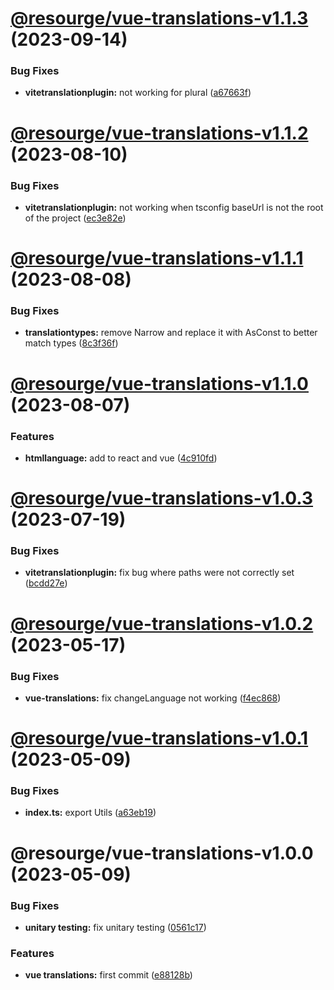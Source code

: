 # [@resourge/vue-translations-v1.1.3](https://github.com/resourge/translations/compare/@resourge/vue-translations-v1.1.2...@resourge/vue-translations-v1.1.3) (2023-09-14)


### Bug Fixes

* **vitetranslationplugin:** not working for plural ([a67663f](https://github.com/resourge/translations/commit/a67663fa518bfc8a037a0a6fa8c0a54ff797b42f))

# [@resourge/vue-translations-v1.1.2](https://github.com/resourge/translations/compare/@resourge/vue-translations-v1.1.1...@resourge/vue-translations-v1.1.2) (2023-08-10)


### Bug Fixes

* **vitetranslationplugin:** not working when tsconfig baseUrl is not the root of the project ([ec3e82e](https://github.com/resourge/translations/commit/ec3e82e737328819014f80d548061e5fc73ceaa1))

# [@resourge/vue-translations-v1.1.1](https://github.com/resourge/translations/compare/@resourge/vue-translations-v1.1.0...@resourge/vue-translations-v1.1.1) (2023-08-08)


### Bug Fixes

* **translationtypes:** remove Narrow and replace it with AsConst to better match types ([8c3f36f](https://github.com/resourge/translations/commit/8c3f36f2f8c62d6edbfdd780ec98b9ce2a0a2bea))

# [@resourge/vue-translations-v1.1.0](https://github.com/resourge/translations/compare/@resourge/vue-translations-v1.0.3...@resourge/vue-translations-v1.1.0) (2023-08-07)


### Features

* **htmllanguage:** add to react and vue ([4c910fd](https://github.com/resourge/translations/commit/4c910fd5b957866d49d3c8a66d4eec75886c74c6))

# [@resourge/vue-translations-v1.0.3](https://github.com/resourge/translations/compare/@resourge/vue-translations-v1.0.2...@resourge/vue-translations-v1.0.3) (2023-07-19)


### Bug Fixes

* **vitetranslationplugin:** fix bug where paths were not correctly set ([bcdd27e](https://github.com/resourge/translations/commit/bcdd27e27f95ea296bf20da0bed55cff3e9873ef))

# [@resourge/vue-translations-v1.0.2](https://github.com/resourge/translations/compare/@resourge/vue-translations-v1.0.1...@resourge/vue-translations-v1.0.2) (2023-05-17)


### Bug Fixes

* **vue-translations:** fix changeLanguage not working ([f4ec868](https://github.com/resourge/translations/commit/f4ec868af0e116a5838c22ae1b2aa8724d96000e))

# [@resourge/vue-translations-v1.0.1](https://github.com/resourge/translations/compare/@resourge/vue-translations-v1.0.0...@resourge/vue-translations-v1.0.1) (2023-05-09)


### Bug Fixes

* **index.ts:** export Utils ([a63eb19](https://github.com/resourge/translations/commit/a63eb193e01d38df1874d3463fd98783df3b0a3f))

# @resourge/vue-translations-v1.0.0 (2023-05-09)


### Bug Fixes

* **unitary testing:** fix unitary testing ([0561c17](https://github.com/resourge/translations/commit/0561c17a7efe9aea8257979d6b6a54926f2f828d))


### Features

* **vue translations:** first commit ([e88128b](https://github.com/resourge/translations/commit/e88128bdb7a051099a933822df328c7d39e8096e))
